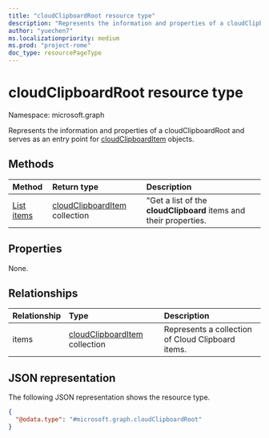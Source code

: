 ```yaml
---
title: "cloudClipboardRoot resource type"
description: "Represents the information and properties of a cloudClipboardRoot"
author: "yuechen7"
ms.localizationpriority: medium
ms.prod: "project-rome"
doc_type: resourcePageType
---
```


# cloudClipboardRoot resource type

Namespace: microsoft.graph


Represents the information and properties of a cloudClipboardRoot and serves as an entry point for [cloudClipboardItem](../resources/cloudclipboarditem.md) objects.

## Methods
|Method|Return type|Description|
|:---|:---|:---|
|[List items](../api/cloudclipboardroot-list-items.md)|[cloudClipboardItem](../resources/cloudclipboarditem.md) collection|"Get a list of the **cloudClipboard** items and their properties.|

## Properties

None.

## Relationships
|Relationship|Type|Description|
|:---|:---|:---|
|items|[cloudClipboardItem](../resources/cloudclipboarditem.md) collection|Represents a collection of Cloud Clipboard items.|

## JSON representation
The following JSON representation shows the resource type.
<!-- {
  "blockType": "resource",
  "keyProperty": "id",
  "@odata.type": "microsoft.graph.cloudClipboardRoot",
  "openType": false
}
-->
``` json
{
  "@odata.type": "#microsoft.graph.cloudClipboardRoot"
}
```

